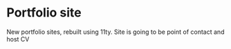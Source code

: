 # Portfolio site 
New portfolio sites, rebuilt using 11ty. 
Site is going to be point of contact and host CV


